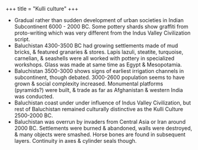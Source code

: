 +++
title = "Kulli culture"
+++

- Gradual rather than sudden development of urban societies in Indian Subcontinent 6000 - 2000 BC. Some pottery shards show graffiti from proto-writing which was very different from the Indus Valley Civilization script. 
- Baluchistan 4300-3500 BC had growing settlements made of mud bricks, & featured granaries & stores. Lapis lazuli, steatite, turquoise, carnelian, & seashells were all worked with pottery in specialized workshops. Glass was made at same time as Egypt & Mesopotamia. 
- Baluchistan 3500-3000 shows signs of earliest irrigation channels in subcontinent, though debated. 3000-2600 population seems to have grown & social complexity increased. Monumental platforms (pyramids?) were built, & trade as far as Afghanistan & western India was conducted.
- Baluchistan coast under under influence of Indus Valley Civilization, but rest of Baluchistan remained culturally distinctive as the Kulli Culture 2500-2000 BC.
- Baluchistan was overrun by invaders from Central Asia or Iran around 2000 BC. Settlements were burned & abandoned, walls were destroyed, & many objects were smashed. Horse bones are found in subsequent layers. Continuity in axes & cylinder seals though.